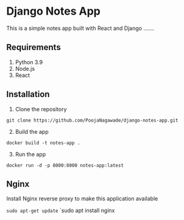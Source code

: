 # Django Notes App
This is a simple notes app built with React and Django .......

## Requirements
1. Python 3.9
2. Node.js
3. React

## Installation
1. Clone the repository
```
git clone https://github.com/PoojaNagawade/django-notes-app.git
```

2. Build the app
```
docker build -t notes-app .
```

3. Run the app
```
docker run -d -p 8000:8000 notes-app:latest
```



## Nginx

Install Nginx reverse proxy to make this application available

`sudo apt-get update`
`sudo apt install nginx
